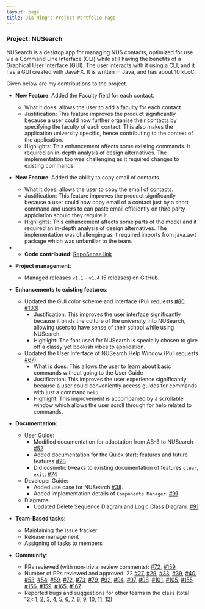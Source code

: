 ```yaml
---
layout: page
title: Jia Ming's Project Portfolio Page
---
```


### Project: NUSearch

NUSearch is a desktop app for managing NUS contacts, optimized for use via a Command Line Interface (CLI) while still having the benefits of a Graphical User Interface (GUI).
The user interacts with it using a CLI, and it has a GUI created with JavaFX. It is written in Java, and has about 10 kLoC.

Given below are my contributions to the project.

* **New Feature**: Added the Faculty field for each contact.
  * What it does: allows the user to add a faculty for each contact
  * Justification: This feature improves the product significantly because a user could now further organise their contacts by specifying the faculty of each contact. This also makes the application university specific, hence contributing to the context of the application.
  * Highlights: This enhancement affects some existing commands. It required an in-depth analysis of design alternatives. The implementation too was challenging as it required changes to existing commands.
  
* **New Feature**: Added the ability to copy email of contacts.
  * What it does: allows the user to copy the email of contacts.
  * Justification: This feature improves the product significantly because a user could now copy email of a contact just by a short command and users to can paste email efficiently on third party applciation should they require it.
  * Highlights: This enhancement affects some parts of the model and it required an in-depth analysis of design alternatives. The implementation was challenging as it required imports from java.awt package which was unfamiliar to the team.
  
* * **Code contributed**: [RepoSense link](https://nus-cs2103-ay2122s2.github.io/tp-dashboard/?search=&sort=groupTitle&sortWithin=title&timeframe=commit&mergegroup=&groupSelect=groupByRepos&breakdown=true&checkedFileTypes=docs~functional-code~test-code~other&since=2022-02-18&tabOpen=true&tabType=authorship&zFR=false&tabAuthor=shurvirarora&tabRepo=AY2122S2-CS2103T-W11-4%2Ftp%5Bmaster%5D&authorshipIsMergeGroup=false&authorshipFileTypes=docs~functional-code~test-code&authorshipIsBinaryFileTypeChecked=false)

* **Project management**:
    * Managed releases `v1.1` - `v1.4` (5 releases) on GitHub.

* **Enhancements to existing features**:
    * Updated the GUI color scheme and interface (Pull requests [\#80](https://github.com/AY2122S2-CS2103T-W11-4/tp/pull/80), [\#103](https://github.com/AY2122S2-CS2103T-W11-4/tp/pull/103))
      * Justification: This improves the user interface significantly because it binds the culture of the university into NUSearch, allowing users to have sense of their school while using NUSearch.
      * Highlight: The font used for NUSearch is specially chosen to give off a classy yet bookish vibes to application.
    * Updated the User Inferface of NUSearch Help Window (Pull requests [\#67](https://github.com/AY2122S2-CS2103T-W11-4/tp/pull/67))
      * What is does: This allows the user to learn about basic commands without going to the User Guide
      * Justification: This improves the user experience significantly because a user could conveniently access guides for commands with just a command `help`.
      * Highlight: This improvement is accompanied by a scrollable window which allows the user scroll through for help related to commands. 

* **Documentation**:
    * User Guide:
        * Modified documentation for adaptation from AB-3 to NUSearch [\#52](https://github.com/AY2122S2-CS2103T-W11-4/tp/pull/52)
        * Added documentation for the Quick start:  features and future features [\#28](https://github.com/AY2122S2-CS2103T-W11-4/tp/pull/28)
        * Did cosmetic tweaks to existing documentation of features `clear`, `exit`: [\#74]()
    * Developer Guide:
        * Added use case for NUSearch [\#38](https://github.com/AY2122S2-CS2103T-W11-4/tp/pull/38).
        * Added implementation details of `Components Manager`. [\#91](https://github.com/AY2122S2-CS2103T-W11-4/tp/pull/91)
    * Diagrams:
        * Updated Delete Sequence Diagram and Logic Class Diagram. [\#91](https://github.com/AY2122S2-CS2103T-W11-4/tp/pull/91)

* **Team-Based tasks**:
  * Maintaining the issue tracker
  * Release management
  * Assigning of tasks to members

* **Community**:
    * PRs reviewed (with non-trivial review comments): [\#72](https://github.com/AY2122S2-CS2103T-W11-4/tp/pull/72), [\#159](https://github.com/AY2122S2-CS2103T-W11-4/tp/pull/159)
    * Number of PRs reviewed and approved: 22 [\#27](https://github.com/AY2122S2-CS2103T-W11-4/tp/pull/27), [\#29](https://github.com/AY2122S2-CS2103T-W11-4/tp/pull/29), [\#33](https://github.com/AY2122S2-CS2103T-W11-4/tp/pull/33), [\#39](https://github.com/AY2122S2-CS2103T-W11-4/tp/pull/39), [\#40](https://github.com/AY2122S2-CS2103T-W11-4/tp/pull/40), [\#53](https://github.com/AY2122S2-CS2103T-W11-4/tp/pull/53), [\#54](https://github.com/AY2122S2-CS2103T-W11-4/tp/pull/54), [\#59](https://github.com/AY2122S2-CS2103T-W11-4/tp/pull/59), [\#72](https://github.com/AY2122S2-CS2103T-W11-4/tp/pull/72), [\#73](https://github.com/AY2122S2-CS2103T-W11-4/tp/pull/73), [\#79](https://github.com/AY2122S2-CS2103T-W11-4/tp/pull/79), [\#92](https://github.com/AY2122S2-CS2103T-W11-4/tp/pull/92), [\#94](https://github.com/AY2122S2-CS2103T-W11-4/tp/pull/94), [\#97](https://github.com/AY2122S2-CS2103T-W11-4/tp/pull/97), [\#98](https://github.com/AY2122S2-CS2103T-W11-4/tp/pull/98), [\#101](https://github.com/AY2122S2-CS2103T-W11-4/tp/pull/101), [\#105](https://github.com/AY2122S2-CS2103T-W11-4/tp/pull/105), [\#155](https://github.com/AY2122S2-CS2103T-W11-4/tp/pull/155), [\#156](https://github.com/AY2122S2-CS2103T-W11-4/tp/pull/156), [\#159](https://github.com/AY2122S2-CS2103T-W11-4/tp/pull/159), [\#165](https://github.com/AY2122S2-CS2103T-W11-4/tp/pull/165), [\#167](https://github.com/AY2122S2-CS2103T-W11-4/tp/pull/167)
    * Reported bugs and suggestions for other teams in the class (total: 12): [1](https://github.com/SimJM/ped/issues/1), [2](https://github.com/SimJM/ped/issues/2), [3](https://github.com/SimJM/ped/issues/3), [4](https://github.com/SimJM/ped/issues/4), [5](https://github.com/SimJM/ped/issues/5), [6](https://github.com/SimJM/ped/issues/6), [7](https://github.com/SimJM/ped/issues/7), [8](https://github.com/SimJM/ped/issues/8), [9](https://github.com/SimJM/ped/issues/9), [10](https://github.com/SimJM/ped/issues/10), [11](https://github.com/SimJM/ped/issues/11), [12](https://github.com/SimJM/ped/issues/12))
    
